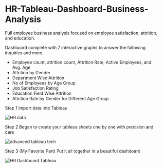 # HR-Tableau-Dashboard-Business-Analysis
Full employee business analysis focused on employee satisfaction, attrition, and education. 

Dashboard complete with 7 interactive graphs to answer the following inquiries and more. 
- Employee count, attrition count, Attrition Rate, Active Employees, and Avg. Age 
- Attrition by Gender
- Department Wise Attrition 
- No of Employees by Age Group 
- Job Satisfaction Rating 
- Education Field Wise Attrition 
- Attrition Rate by Gender for Different Age Group 

Step 1 Import data into Tableau 

![HR data](https://user-images.githubusercontent.com/86543368/210623362-d9d674ae-693a-423d-b886-a41b573c6b1f.png)

Step 2 Began to create your tableau sheets one by one with precision and care

![advanced tableau tech](https://user-images.githubusercontent.com/86543368/210623553-a4b53551-83ef-43cf-892e-8cef3f8f82ec.png)

Step 3 (My Favorite Part) Put it all together in a beautiful dashboard

![HR Dashboard Tableau](https://user-images.githubusercontent.com/86543368/210623733-739517a9-f597-414f-8ee2-904e5a53e501.png)

